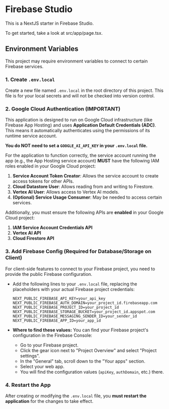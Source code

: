 # Firebase Studio

This is a NextJS starter in Firebase Studio.

To get started, take a look at src/app/page.tsx.

## Environment Variables

This project may require environment variables to connect to certain Firebase services.

### 1. Create `.env.local`

Create a new file named `.env.local` in the root directory of this project. This file is for your local secrets and will not be checked into version control.

### 2. Google Cloud Authentication (IMPORTANT)

This application is designed to run on Google Cloud infrastructure (like Firebase App Hosting) and uses **Application Default Credentials (ADC)**. This means it automatically authenticates using the permissions of its runtime service account.

**You do NOT need to set a `GOOGLE_AI_API_KEY` in your `.env.local` file.**

For the application to function correctly, the service account running the app (e.g., the App Hosting service account) **MUST** have the following IAM roles enabled in your Google Cloud project:
1.  **Service Account Token Creator**: Allows the service account to create access tokens for other APIs.
2.  **Cloud Datastore User**: Allows reading from and writing to Firestore.
3.  **Vertex AI User**: Allows access to Vertex AI models.
4.  **(Optional) Service Usage Consumer**: May be needed to access certain services.

Additionally, you must ensure the following APIs are **enabled** in your Google Cloud project:
1.  **IAM Service Account Credentials API**
2.  **Vertex AI API**
3.  **Cloud Firestore API**

### 3. Add Firebase Config (Required for Database/Storage on Client)

For client-side features to connect to your Firebase project, you need to provide the public Firebase configuration.

*   Add the following lines to your `.env.local` file, replacing the placeholders with your actual Firebase project credentials:

    ```
    NEXT_PUBLIC_FIREBASE_API_KEY=your_api_key
    NEXT_PUBLIC_FIREBASE_AUTH_DOMAIN=your_project_id.firebaseapp.com
    NEXT_PUBLIC_FIREBASE_PROJECT_ID=your_project_id
    NEXT_PUBLIC_FIREBASE_STORAGE_BUCKET=your_project_id.appspot.com
    NEXT_PUBLIC_FIREBASE_MESSAGING_SENDER_ID=your_sender_id
    NEXT_PUBLIC_FIREBASE_APP_ID=your_app_id
    ```

*   **Where to find these values:** You can find your Firebase project's configuration in the Firebase Console:
    *   Go to your Firebase project.
    *   Click the gear icon next to "Project Overview" and select "Project settings".
    *   In the "General" tab, scroll down to the "Your apps" section.
    *   Select your web app.
    *   You will find the configuration values (`apiKey`, `authDomain`, etc.) there.

### 4. Restart the App

After creating or modifying the `.env.local` file, you **must restart the application** for the changes to take effect.

